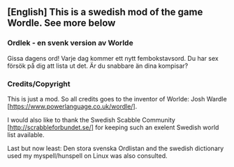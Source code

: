 ## [English] This is a swedish mod of the game Wordle. See more below
### Ordlek - en svenk version av Worlde
Gissa dagens ord! Varje dag kommer ett nytt fembokstavsord. Du har sex försök på dig att lista ut det. Är du snabbare än dina kompisar?
### Credits/Copyright
This is just a mod. So all credits goes to the inventor of Worlde:  Josh Wardle [https://www.powerlanguage.co.uk/wordle/].

I would also like to thank the Swedish Scabble Community [http://scrabbleforbundet.se/] for keeping such an exelent Swedish world list available.

Last but now least: Den stora svenska Ordlistan and the swedish dictionary used my myspell/hunspell on Linux was also consulted. 
<!--
**ordlek/ordlek** is a ✨ _special_ ✨ repository because its `README.md` (this file) appears on your GitHub profile.

Here are some ideas to get you started:

- 🔭 I’m currently working on ...
- 🌱 I’m currently learning ...
- 👯 I’m looking to collaborate on ...
- 🤔 I’m looking for help with ...
- 💬 Ask me about ...
- 📫 How to reach me: ...
- 😄 Pronouns: ...
- ⚡ Fun fact: ...
-->
